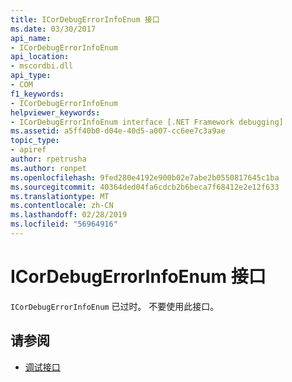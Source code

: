 ```yaml
---
title: ICorDebugErrorInfoEnum 接口
ms.date: 03/30/2017
api_name:
- ICorDebugErrorInfoEnum
api_location:
- mscordbi.dll
api_type:
- COM
f1_keywords:
- ICorDebugErrorInfoEnum
helpviewer_keywords:
- ICorDebugErrorInfoEnum interface [.NET Framework debugging]
ms.assetid: a5ff40b0-d04e-40d5-a007-cc6ee7c3a9ae
topic_type:
- apiref
author: rpetrusha
ms.author: ronpet
ms.openlocfilehash: 9fed280e4192e900b02e7abe2b0550817645c1ba
ms.sourcegitcommit: 40364ded04fa6cdcb2b6beca7f68412e2e12f633
ms.translationtype: MT
ms.contentlocale: zh-CN
ms.lasthandoff: 02/28/2019
ms.locfileid: "56964916"
---
```

# <a name="icordebugerrorinfoenum-interface"></a>ICorDebugErrorInfoEnum 接口

`ICorDebugErrorInfoEnum` 已过时。 不要使用此接口。  
  
## <a name="see-also"></a>请参阅
- [调试接口](../../../../docs/framework/unmanaged-api/debugging/debugging-interfaces.md)
